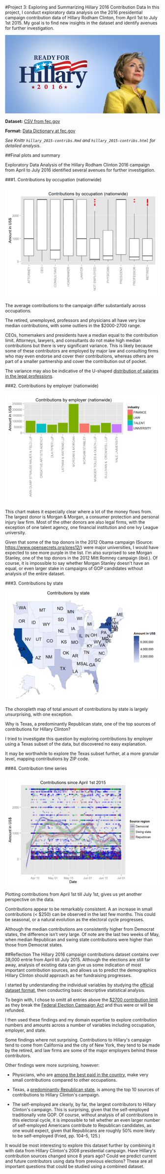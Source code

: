 #Project 3: Exploring and Summarizing Hillary 2016 Contribution Data
In this project, I conduct exploratory data analysis on the 2016 presidential campaign contribution data of Hillary Rodham Clinton, from April 1st to July 1st 2015. My goal is to find new insights in the dataset and identify avenues for further investigation.

![Hillary Clinton 2016](hillary-clinton-2016-president-election.jpg)

**Dataset:** [CSV from fec.gov](http://fec.gov/disclosurep/PDownload.do)

**Format:** [Data Dictionary at fec.gov](ftp://ftp.fec.gov/FEC/Presidential_Map/2016/DATA_DICTIONARIES/CONTRIBUTOR_FORMAT.txt)

_See Knittr `hillary_2015-contribs.Rmd` and `hillary_2015-contribs.html` for detailed analysis._

##Final plots and summary

Exploratory Data Analysis of the Hillary Rodham Clinton 2016 campaign from April to July 2016 identified several avenues for further investigation.

###1. Contributions by occupation (nationwide)

![Contributions by occupation (nationwide)](contribs_occup.png)

The average contributions to the campaign differ substantially across occupations.

The retired, unemployed, professors and physicians all have very low median contributions, with some outliers in the $2000-2700 range.

CEOs, homemakers and presidents have a median equal to the contribution limit. Attorneys, lawyers, and consultants do not make high median contributions but there is very significant variance. This is likely because some of these contributors are employed by major law and consulting firms who may even endorse and cover their contributions, whereas others are part of a smaller partnership and cover the contribution out of pocket.

The variance may also be indicative of the U-shaped [distribution of salaries in the legal professions](http://qph.is.quoracdn.net/main-qimg-0a0d8f37efe16a83e4f1208aea3b1988?convert_to_webp=true).

###2. Contributions by employer (nationwide)

![Contributions by employer (nationwide)](contribs_employer.png)

This chart makes it especially clear where a lot of the money flows from. The largest donor is Morgan & Morgan, a consumer protection and personal injury law firm. Most of the other donors are also legal firms, with the exception of one talent agency, one financial institution and one Ivy League university.

Given that some of the top donors in the 2012 Obama campaign (Source: https://www.opensecrets.org/pres12/) were major universities, I would have expected to see more purple in the list. I'm also surprised to see Morgan Stanley, one of the top donors in the 2012 Mitt Romney campaign (ibid.). Of course, it is impossible to say whether Morgan Stanley doesn't have an equal, or even larger stake in campaigns of GOP candidates without analysis of the entire dataset.

###3. Contributions by state

![Contributions by state](contribs_state.png)

The choropleth map of total amount of contributions by state is largely unsurprising, with one exception.

Why is Texas, a predominantly Republican state, one of the top sources of contributions for Hillary Clinton?

I tried to investigate this question by exploring contributions by employer using a Texas subset of the data, but discovered no easy explanation.

It may be worthwhile to explore the Texas subset further, at a more granular level, mapping contributions by ZIP code.

###4. Contribution time series

![Contribution time series](contribs_time.png)

Plotting contributions from April 1st till July 1st, gives us yet another perspective on the data. 

Contributions appear to be remarkably consistent. A an increase in small contributions (< $250) can be observed in the last few months. This could be seasonal, or a natural evolution as the electoral cycle progresses.

Although the median contributions are consistently higher from Democrat states, the difference isn’t very large. Of note are the last two weeks of May, when median Republican and swing state contributions were higher than those from Democrat states.

##Reflection
The Hillary 2016 campaign contributions dataset contains over 38,000 entrie from April till July 2015. Although the elections are still far away, analysis of existing data can give us some indication of most important contribution sources, and allows us to predict the demographics Hillary Clinton should approach as her fundraising progresses.

I started by understanding the individual variables by studying the [official dataset format](ftp://ftp.fec.gov/FEC/Presidential_Map/2016/DATA_DICTIONARIES/CONTRIBUTOR_FORMAT.txt), then conducting basic descriptive statistical analysis.

To begin with, I chose to omitt all entries above the [$2700 contribution limit](http://www.fec.gov/pages/fecrecord/2015/february/contriblimits20152016.shtml) as they break the [Federal Election Campaign Act](http://www.fec.gov/law/feca/feca.pdf) and thus were or will be refunded.

I then used these findings and my domain expertise to explore contribution numbers and amounts across a number of variables including occupation, employer, and state.

Some findings where not surprising. Contributions to Hillary's campaign tend to come from California and the city of New York, they tend to be made by the retired, and law firms are some of the major employers behind these contributors.

Other findings were more surprising, however:

* Physicians, who are [among the best paid in the country](http://www.bls.gov/oes/current/oes_nat.htm),  make very small contributions compared to other occupations.

* Texas, a [predominantly Republican state](https://en.wikipedia.org/wiki/Politics_of_Texas), is among the top 10 sources of contributions to Hillary Clinton's campaign.

* The self-employed are clearly, by far, the largest contributors to Hillary Clinton's campaign. This is surprising, given that the self-employed traditionally vote GOP. Of course, without analysis of all contributions in this electoral cycle, it is impossible to tell whether an even larger number of self-employed Americans contribute to Republican candidates, as one would expect, given that Republicans are roughly 50% more likely to be self-employed (Fried, pp. 104–5, 125.)

It would be most interesting to explore this dataset further by combining it with data from Hillary Clinton's 2008 presidential campaign. Have Hillary's contribution sources changed since 8 years ago? Could we predict current and future contributors using data from previous elections? These are all important questions that could be studied using a combined dataset.